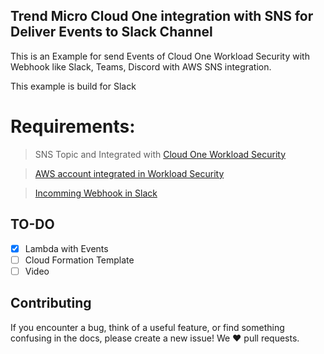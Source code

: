 ## Trend Micro Cloud One integration with SNS for Deliver Events to Slack Channel 

This is an Example for send Events of Cloud One Workload Security with Webhook like Slack, Teams, Discord with AWS SNS integration.

This example is build for Slack

# Requirements:

> SNS Topic and Integrated with [Cloud One Workload Security](https://cloudone.trendmicro.com/docs/workload-security/event-sns/)

> [AWS account integrated in Workload Security](https://cloudone.trendmicro.com/docs/workload-security/aws-add/)

> [Incomming Webhook in Slack](https://api.slack.com/messaging/webhooks)

## TO-DO

- [x] Lambda with Events
- [ ] Cloud Formation Template
- [ ] Video

## Contributing
If you encounter a bug, think of a useful feature, or find something confusing in the docs, please create a new issue! We ❤️ pull requests.

